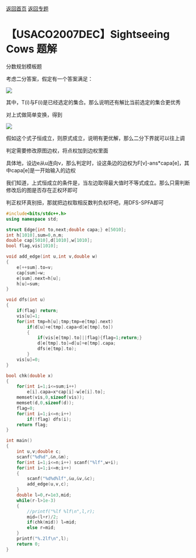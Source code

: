 [返回首页](https://EbolaEmperor.github.io)
[返回专题](https://EbolaEmperor.github.io/special/FracPro)

# 【USACO2007DEC】Sightseeing Cows 题解

分数规划模板题

考虑二分答案，假定有一个答案满足：

![](http://latex.codecogs.com/svg.latex?\frac{\sum&space;F(i)}{\sum&space;T(i)}\leq&space;ans)

其中，T(i)与F(i)是已经选定的集合。那么说明还有解比当前选定的集合更优秀

对上式做简单变换，得到

![](http://latex.codecogs.com/svg.latex?\sum(F(i)-ans*T(i))\leq&space;0)

假如这个式子恒成立，则原式成立，说明有更优解，那么二分下界就可以往上调

判定需要修改原图边权，将点权加到边权里面

具体地，设边e从u连向v，那么判定时，设这条边的边权为F[v]-ans*capa[e]，其中capa[e]是一开始输入的边权

我们知道，上式恒成立的条件是，当左边取得最大值时不等式成立。那么只需判断修改后的图是否存在正权环即可

判正权环真别扭，那就把边权取相反数判负权环吧，用DFS-SPFA即可

```cpp
#include<bits/stdc++.h>
using namespace std;

struct Edge{int to,next;double capa;} e[5010];
int h[1010],sum=0,n,m;
double cap[5010],d[1010],w[1010];
bool flag,vis[1010];

void add_edge(int u,int v,double w)
{
	e[++sum].to=v;
	cap[sum]=w;
	e[sum].next=h[u];
	h[u]=sum;
}

void dfs(int u)
{
	if(flag) return;
	vis[u]=1;
	for(int tmp=h[u];tmp;tmp=e[tmp].next)
		if(d[u]+e[tmp].capa<d[e[tmp].to])
		{
			if(vis[e[tmp].to]||flag){flag=1;return;}
			d[e[tmp].to]=d[u]+e[tmp].capa;
			dfs(e[tmp].to);
		}
	vis[u]=0;
}

bool chk(double x)
{
	for(int i=1;i<=sum;i++)
		e[i].capa=x*cap[i]-w[e[i].to];
	memset(vis,0,sizeof(vis));
	memset(d,0,sizeof(d));
	flag=0;
	for(int i=1;i<=n;i++)
		if(!flag) dfs(i);
	return flag;
}

int main()
{
	int u,v;double c;
	scanf("%d%d",&n,&m);
	for(int i=1;i<=n;i++) scanf("%lf",w+i);
	for(int i=1;i<=m;i++)
	{
		scanf("%d%d%lf",&u,&v,&c);
		add_edge(u,v,c);
	}
	double l=0,r=1e3,mid;
	while(r-l>1e-3)
	{
		//printf("%lf %lf\n",l,r);
		mid=(l+r)/2;
		if(chk(mid)) l=mid;
		else r=mid;
	}
	printf("%.2lf\n",l);
	return 0;
}
```
